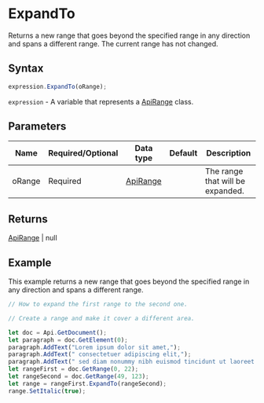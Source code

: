 # ExpandTo

Returns a new range that goes beyond the specified range in any direction and spans a different range. The current range has not changed.

## Syntax

```javascript
expression.ExpandTo(oRange);
```

`expression` - A variable that represents a [ApiRange](../ApiRange.md) class.

## Parameters

| **Name** | **Required/Optional** | **Data type** | **Default** | **Description** |
| ------------- | ------------- | ------------- | ------------- | ------------- |
| oRange | Required | [ApiRange](../../ApiRange/ApiRange.md) |  | The range that will be expanded. |

## Returns

[ApiRange](../../ApiRange/ApiRange.md) \| null

## Example

This example returns a new range that goes beyond the specified range in any direction and spans a different range.

```javascript editor-docx
// How to expand the first range to the second one.

// Create a range and make it cover a different area.

let doc = Api.GetDocument();
let paragraph = doc.GetElement(0);
paragraph.AddText("Lorem ipsum dolor sit amet,");
paragraph.AddText(" consectetuer adipiscing elit,");
paragraph.AddText(" sed diam nonummy nibh euismod tincidunt ut laoreet dolore magna aliquam erat volutpat.");
let rangeFirst = doc.GetRange(0, 22);
let rangeSecond = doc.GetRange(49, 123);
let range = rangeFirst.ExpandTo(rangeSecond);
range.SetItalic(true);
```
